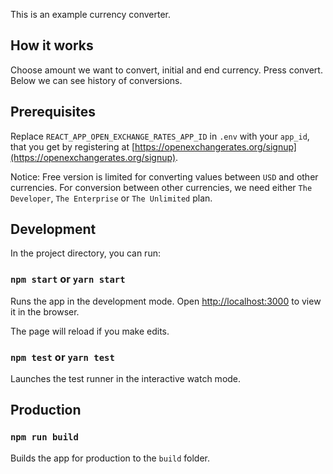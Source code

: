 This is an example currency converter.

## How it works

Choose amount we want to convert, initial and end currency. Press convert. Below we can see history of conversions.

## Prerequisites

Replace `REACT_APP_OPEN_EXCHANGE_RATES_APP_ID` in `.env` with your `app_id`, that you get by registering at [https://openexchangerates.org/signup](https://openexchangerates.org/signup).

Notice: Free version is limited for converting values between `USD` and other currencies. For conversion between other currencies, we need either `The Developer`, `The Enterprise` or `The Unlimited` plan.

## Development

In the project directory, you can run:

### `npm start` or `yarn start`

Runs the app in the development mode.
Open [http://localhost:3000](http://localhost:3000) to view it in the browser.

The page will reload if you make edits.

### `npm test` or `yarn test`

Launches the test runner in the interactive watch mode.

## Production

### `npm run build`

Builds the app for production to the `build` folder.
